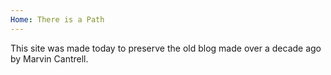 ```yaml
---
Home: There is a Path
---
```

This site was made today to preserve the old blog made over a decade ago by Marvin Cantrell.


